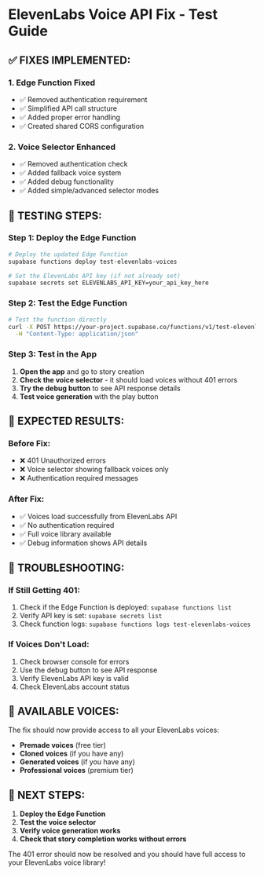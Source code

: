 # ElevenLabs Voice API Fix - Test Guide

## ✅ **FIXES IMPLEMENTED:**

### 1. **Edge Function Fixed**
- ✅ Removed authentication requirement
- ✅ Simplified API call structure
- ✅ Added proper error handling
- ✅ Created shared CORS configuration

### 2. **Voice Selector Enhanced**
- ✅ Removed authentication check
- ✅ Added fallback voice system
- ✅ Added debug functionality
- ✅ Added simple/advanced selector modes

## 🧪 **TESTING STEPS:**

### **Step 1: Deploy the Edge Function**
```bash
# Deploy the updated Edge Function
supabase functions deploy test-elevenlabs-voices

# Set the ElevenLabs API key (if not already set)
supabase secrets set ELEVENLABS_API_KEY=your_api_key_here
```

### **Step 2: Test the Edge Function**
```bash
# Test the function directly
curl -X POST https://your-project.supabase.co/functions/v1/test-elevenlabs-voices \
  -H "Content-Type: application/json"
```

### **Step 3: Test in the App**
1. **Open the app** and go to story creation
2. **Check the voice selector** - it should load voices without 401 errors
3. **Try the debug button** to see API response details
4. **Test voice generation** with the play button

## 🎯 **EXPECTED RESULTS:**

### **Before Fix:**
- ❌ 401 Unauthorized errors
- ❌ Voice selector showing fallback voices only
- ❌ Authentication required messages

### **After Fix:**
- ✅ Voices load successfully from ElevenLabs API
- ✅ No authentication required
- ✅ Full voice library available
- ✅ Debug information shows API details

## 🔧 **TROUBLESHOOTING:**

### **If Still Getting 401:**
1. Check if the Edge Function is deployed: `supabase functions list`
2. Verify API key is set: `supabase secrets list`
3. Check function logs: `supabase functions logs test-elevenlabs-voices`

### **If Voices Don't Load:**
1. Check browser console for errors
2. Use the debug button to see API response
3. Verify ElevenLabs API key is valid
4. Check ElevenLabs account status

## 🎵 **AVAILABLE VOICES:**

The fix should now provide access to all your ElevenLabs voices:
- **Premade voices** (free tier)
- **Cloned voices** (if you have any)
- **Generated voices** (if you have any)
- **Professional voices** (premium tier)

## 📝 **NEXT STEPS:**

1. **Deploy the Edge Function**
2. **Test the voice selector**
3. **Verify voice generation works**
4. **Check that story completion works without errors**

The 401 error should now be resolved and you should have full access to your ElevenLabs voice library! 